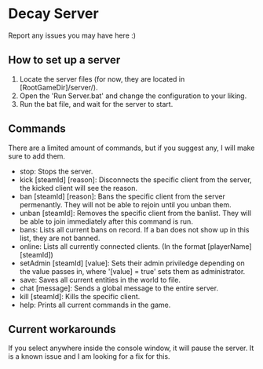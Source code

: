 # Decay Server
Report any issues you may have here :)

## How to set up a server
1. Locate the server files (for now, they are located in [RootGameDir]/server/).
2. Open the 'Run Server.bat' and change the configuration to your liking.
3. Run the bat file, and wait for the server to start.

## Commands
There are a limited amount of commands, but if you suggest any, I will make sure to add them.

- stop: Stops the server.
- kick [steamId] [reason]: Disconnects the specific client from the server, the kicked client will see the reason.
- ban [steamId] [reason]: Bans the specific client from the server permenantly. They will not be able to rejoin until you unban them.
- unban [steamId]: Removes the specific client from the banlist. They will be able to join immediately after this command is run.
- bans: Lists all current bans on record. If a ban does not show up in this list, they are not banned.
- online: Lists all currently connected clients. (In the format [playerName] [steamId])
- setAdmin [steamId] [value]: Sets their admin priviledge depending on the value passes in, where '[value] = true' sets them as administrator.
- save: Saves all current entities in the world to file.
- chat [message]: Sends a global message to the entire server.
- kill [steamId]: Kills the specific client.
- help: Prints all current commands in the game.


## Current workarounds
If you select anywhere inside the console window, it will pause the server. It is a known issue and I am looking for a fix for this.
